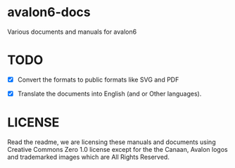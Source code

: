 # avalon6-docs
Various documents and manuals for avalon6

# TODO

 -[x] Convert the formats to public formats like SVG and PDF
 -[x] Translate the documents into English (and or Other languages).


# LICENSE

Read the readme, we are licensing these manuals and documents using Creative Commons Zero 1.0 license except for the the Canaan, Avalon logos and trademarked images which are All Rights Reserved.
